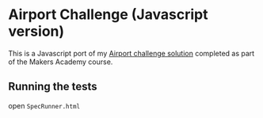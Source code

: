 # Airport Challenge (Javascript version)
This is a Javascript port of my [Airport challenge solution](https://github.com/thisdotrob/airport_challenge) completed as part of the Makers Academy course.

## Running the tests
open `SpecRunner.html`
